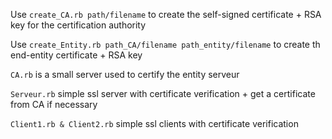 Use `create_CA.rb path/filename` to create the self-signed certificate + RSA key for the certification authority

Use `create_Entity.rb path_CA/filename path_entity/filename` to create th end-entity certificate + RSA key 

`CA.rb` is a small server used to certify the entity serveur 

`Serveur.rb` simple ssl server with certificate verification + get a certificate from CA if necessary

`Client1.rb & Client2.rb` simple ssl clients with certificate verification


